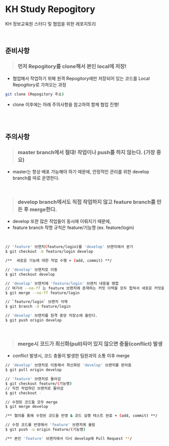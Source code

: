 KH Study Repogitory
===================
KH 정보교육원 스터디 및 협업을 위한 레포지토리

<br>

준비사항
--------

> ### 먼저 Repogitory를 clone해서 본인 local에 저장!
- 협업해서 작업하기 위해 원격 Repogitory에만 저장되어 있는 코드를 Local Repogitory로 가져오는 과정
```bash
git clone (Repogitory 주소)
```
- clone 이후에는 아래 주의사항을 참고하여 함께 협업 진행!

<br>
<br>

주의사항
--------

> ### master branch에서 절대! 작업이나 push를 하지 않는다. (가장 중요)
- master는 항상 배포 가능해야 하기 때문에, 안정적인 관리를 위한 develop branch를 따로 운영한다.

<br>

> ### develop branch에서도 직접 작업하지 않고 feature branch를 만든 후 merge한다.
- develop 또한 많은 작업들이 동시에 이뤄지기 때문에, 
- feature branch 작명 규칙은 feature/기능명 (ex. feature/login)

<br>

```bash
// 'feature' 브랜치(feature/login)를 'develop' 브랜치에서 분기
$ git checkout -b feature/login develop

/**  새로운 기능에 대한 작업 수행 + (add, commit) **/

// 'develop' 브랜치로 이동
$ git checkout develop

// 'develop' 브랜치에 'feature/login' 브랜치 내용을 병합
// 여기서 --no-ff 는 feature 브랜치에 존재하는 커밋 이력을 모두 합쳐서 새로운 커밋을 만드는 것.
$ git merge --no-ff feature/login

// `feature/login` 브랜치 삭제
$ git branch -d feature/login

// 'develop' 브랜치를 원격 중앙 저장소에 올린다.
$ git push origin develop
```

<br>

> ### merge시 코드가 최신화(pull)되어 있지 않으면 충돌(conflict) 발생
- conflict 발생시, 코드 충돌이 발생한 팀원과의 소통 이후 merge
```bash
// 'develop' 브랜치로 이동해서 최신화된 'develop' 브랜치를 받아옴
$ git pull origin develop

// 'feature' 브랜치로 돌아감
$ git checkout feature/(기능명)
// 직전 작업하던 브랜치로 돌아감
$ git checkout -

// 수정된 코드들 모두 merge
$ git merge develop

/** 협의를 통해 수정된 코드들 반영 & 코드 실행 테스트 완료 + (add, commit) **/

// 수정 코드를 반영해서 'feature' 브랜치에 올림
$ git push -u origin feature/(기능명)

/** 본인 'feature' 브랜치에서 다시 develop에 Pull Request **/
```
